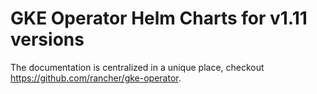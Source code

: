 # GKE Operator Helm Charts for v1.11 versions
The documentation is centralized in a unique place, checkout https://github.com/rancher/gke-operator.
